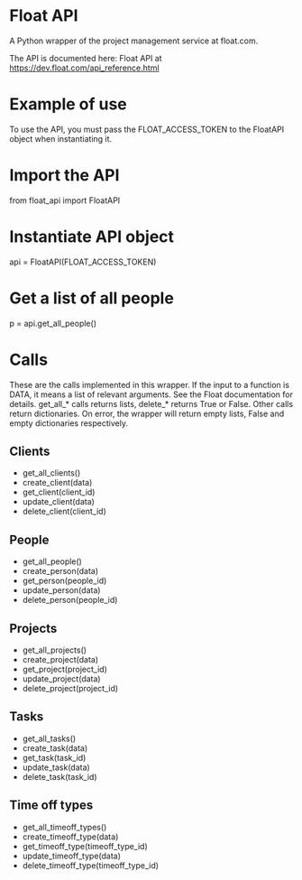 # Float API

A Python wrapper of the project management service at float.com.

The API is documented here:
Float API at https://dev.float.com/api_reference.html

# Example of use
To use the API, you must pass the FLOAT_ACCESS_TOKEN to the FloatAPI
object when instantiating it.

  # Import the API
  from float_api import FloatAPI
  
  # Instantiate API object
  api = FloatAPI(FLOAT_ACCESS_TOKEN)
  
  # Get a list of all people
  p = api.get_all_people()


# Calls
These are the calls implemented in this wrapper. If the input to a function
is DATA, it means a list of relevant arguments. See the Float documentation
for details. get_all_* calls returns lists, delete_* returns True or False.
Other calls return dictionaries. On error, the wrapper will return empty
lists, False and empty dictionaries respectively.

## Clients

* get_all_clients()
* create_client(data)
* get_client(client_id)
* update_client(data)
* delete_client(client_id)


## People

* get_all_people()
* create_person(data)
* get_person(people_id)
* update_person(data)
* delete_person(people_id)


## Projects

* get_all_projects()
* create_project(data)
* get_project(project_id)
* update_project(data)
* delete_project(project_id)


## Tasks

* get_all_tasks()
* create_task(data)
* get_task(task_id)
* update_task(data)
* delete_task(task_id)

## Time off types

* get_all_timeoff_types()
* create_timeoff_type(data)
* get_timeoff_type(timeoff_type_id)
* update_timeoff_type(data)
* delete_timeoff_type(timeoff_type_id)


